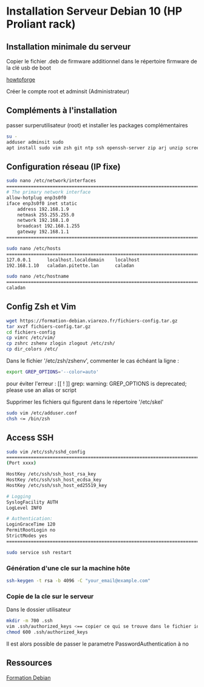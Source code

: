 # Installation Serveur Debian 10 (HP Proliant rack)

## Installation minimale du serveur

Copier le fichier .deb de firmware additionnel dans le répertoire firmware de la clé usb de boot

[howtoforge](https://www.howtoforge.com/tutorial/debian-minimal-server/)

Créer le compte root et adminsit (Administrateur)

## Compléments à l'installation

passer surperutilisateur (root) et installer les packages complémentaires

```bash
su -
adduser adminsit sudo
apt install sudo vim zsh git ntp ssh openssh-server zip arj unzip screenfetch curl
```

## Configuration réseau (IP fixe)

```bash
sudo nano /etc/network/interfaces
==========================================================================
# The primary network interface
allow-hotplug enp3s0f0
iface enp3s0f0 inet static
    address 192.168.1.9
    netmask 255.255.255.0
    network 192.168.1.0
    broadcast 192.168.1.255
    gateway 192.168.1.1
==========================================================================
```

```bash
sudo nano /etc/hosts
==========================================================================
127.0.0.1      localhost.localdomain    localhost
192.168.1.10   caladan.pitette.lan      caladan
```

```bash
sudo nano /etc/hostname
==========================================================================
caladan
```

## Config Zsh et Vim

```bash
wget https://formation-debian.viarezo.fr/fichiers-config.tar.gz
tar xvzf fichiers-config.tar.gz
cd fichiers-config
cp vimrc /etc/vim/
cp zshrc zshenv zlogin zlogout /etc/zsh/
cp dir_colors /etc/
```

Dans le fichier '/etc/zsh/zshenv', commenter le cas échéant la ligne :

```bash
export GREP_OPTIONS='--color=auto'
```

pour éviter l'erreur :
[[ ! ]] grep: warning: GREP_OPTIONS is deprecated; please use an alias or script

Supprimer les fichiers qui figurent dans le répertoire '/etc/skel'

```bash
sudo vim /etc/adduser.conf
chsh <= /bin/zsh
```

## Access SSH

```bash
sudo vim /etc/ssh/sshd_config
==========================================================================
(Port xxxx)

HostKey /etc/ssh/ssh_host_rsa_key
HostKey /etc/ssh/ssh_host_ecdsa_key
HostKey /etc/ssh/ssh_host_ed25519_key

# Logging
SyslogFacility AUTH
LogLevel INFO

# Authentication:
LoginGraceTime 120
PermitRootLogin no
StrictModes yes
==========================================================================
```

```bash
sudo service ssh restart
```

### Génération d'une cle sur la machine hôte

```bash
ssh-keygen -t rsa -b 4096 -C "your_email@example.com"
```

### Copie de la cle sur le serveur

Dans le dossier utilisateur

```bash
mkdir -m 700 .ssh
vim .ssh/authorized_keys <== copier ce qui se trouve dans le fichier id_rsa.pub
chmod 600 .ssh/authorized_keys
```

Il est alors possible de passer le parametre PasswordAuthentication à no

## Ressources

[Formation Debian](https://formation-debian.viarezo.fr/)

